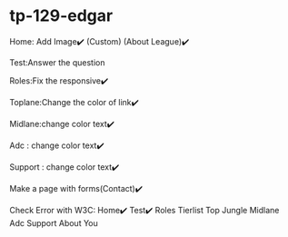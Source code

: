 # tp-129-edgar

Home:
Add Image✔️ 
(Custom)
(About League)✔️ 

Test:Answer the question

Roles:Fix the responsive✔️ 

Toplane:Change the color of link✔️ 

Midlane:change color text✔️ 

Adc : change color text✔️ 

Support : change color text✔️ 

Make a page with forms(Contact)✔️ 

Check Error with W3C:
Home✔️ 
Test✔️
Roles
Tierlist
Top
Jungle
Midlane
Adc
Support
About You
